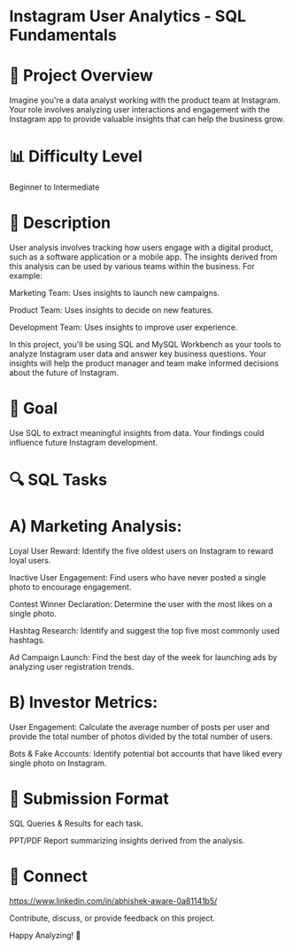 # Instagram User Analytics - SQL Fundamentals

# 📌 Project Overview

Imagine you're a data analyst working with the product team at Instagram. Your role involves analyzing user interactions and engagement with the Instagram app to provide valuable insights that can help the business grow.

# 📊 Difficulty Level

Beginner to Intermediate

# 📝 Description

User analysis involves tracking how users engage with a digital product, such as a software application or a mobile app. The insights derived from this analysis can be used by various teams within the business. For example:

Marketing Team: Uses insights to launch new campaigns.

Product Team: Uses insights to decide on new features.

Development Team: Uses insights to improve user experience.

In this project, you'll be using SQL and MySQL Workbench as your tools to analyze Instagram user data and answer key business questions. Your insights will help the product manager and team make informed decisions about the future of Instagram.

# 🎯 Goal

Use SQL to extract meaningful insights from data. Your findings could influence future Instagram development.

# 🔍 SQL Tasks

# A) Marketing Analysis:

Loyal User Reward: Identify the five oldest users on Instagram to reward loyal users.

Inactive User Engagement: Find users who have never posted a single photo to encourage engagement.

Contest Winner Declaration: Determine the user with the most likes on a single photo.

Hashtag Research: Identify and suggest the top five most commonly used hashtags.

Ad Campaign Launch: Find the best day of the week for launching ads by analyzing user registration trends.

# B) Investor Metrics:

User Engagement: Calculate the average number of posts per user and provide the total number of photos divided by the total number of users.

Bots & Fake Accounts: Identify potential bot accounts that have liked every single photo on Instagram.

# 📂 Submission Format

SQL Queries & Results for each task.

PPT/PDF Report summarizing insights derived from the analysis.

# 🔗 Connect

https://www.linkedin.com/in/abhishek-aware-0a81141b5/

Contribute, discuss, or provide feedback on this project.

Happy Analyzing! 🚀


